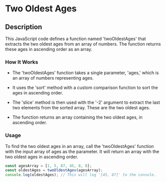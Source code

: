 # Two Oldest Ages

## Description

This JavaScript code defines a function named 'twoOldestAges' that extracts the two oldest ages from an array of numbers. The function returns these ages in ascending order as an array.

### How It Works

- The 'twoOldestAges' function takes a single parameter, 'ages,' which is an array of numbers representing ages.

- It uses the 'sort' method with a custom comparison function to sort the ages in ascending order.

- The 'slice' method is then used with the '-2' argument to extract the last two elements from the sorted array. These are the two oldest ages.

- The function returns an array containing the two oldest ages, in ascending order.

### Usage

To find the two oldest ages in an array, call the 'twoOldestAges' function with the input array of ages as the parameter. It will return an array with the two oldest ages in ascending order.

```javascript
const agesArray = [1, 5, 87, 45, 8, 8];
const oldestAges = twoOldestAges(agesArray);
console.log(oldestAges); // This will log '[45, 87]' to the console.
